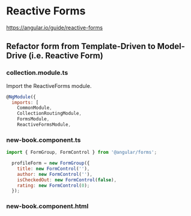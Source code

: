 # Reactive Forms
https://angular.io/guide/reactive-forms

## Refactor form from Template-Driven to Model-Drive (i.e. Reactive Form)

### collection.module.ts
Import the ReactiveForms module.

```javascript
@NgModule({
  imports: [
    CommonModule,
    CollectionRoutingModule,
    FormsModule,
    ReactiveFormsModule,
```
### new-book.component.ts

```javascript
import { FormGroup, FormControl } from '@angular/forms';

  profileForm = new FormGroup({
    title: new FormControl(''),
    author: new FormControl(''),
    isCheckedOut: new FormControl(false),
    rating: new FormControl(0);
  });
```
### new-book.component.html